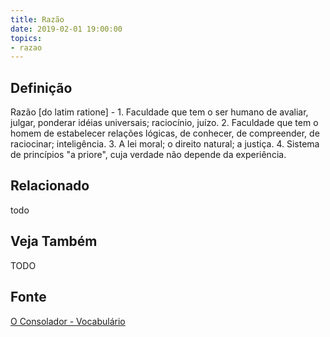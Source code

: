 ```yaml
---
title: Razão
date: 2019-02-01 19:00:00
topics:
- razao
---
```


## Definição
Razão [do latim ratione] - 1. Faculdade que tem o ser humano de avaliar,
julgar, ponderar idéias universais; raciocínio, juízo. 2. Faculdade que tem o
homem de estabelecer relações lógicas, de conhecer, de compreender, de
raciocinar; inteligência. 3. A lei moral; o direito natural; a justiça. 4.
Sistema de princípios "a priore", cuja verdade não depende da experiência.

## Relacionado
todo

## Veja Também
TODO

## Fonte
[O Consolador - Vocabulário](http://www.oconsolador.com.br/linkfixo/vocabulario/principal.html)

